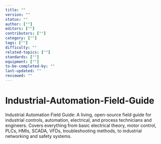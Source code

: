 ```yaml
---
title: ""
version: ""
status: ""
author: [""]
editors: [""]
contributors: [""]
category: [""]
tags: [""]
difficulty: ""
related-topics: [""]
standards: [""]
equipment: [""]
to-be-completed-by: ""
last-updated: ""
reviewed: ""
---
```


# Industrial-Automation-Field-Guide

Industrial Automation Field Guide: A living, open-source field guide for industrial controls, automation, electrical, and process technicians and engineers. Covers everything from basic electrical theory, motor control, PLCs, HMIs, SCADA, VFDs, troubleshooting methods, to industrial networking and safety systems.
